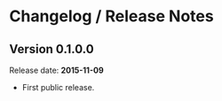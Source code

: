 Changelog / Release Notes
=========================

Version 0.1.0.0
---------------

Release date: **2015-11-09**

* First public release.

